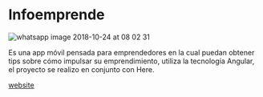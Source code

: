 # Infoemprende

![whatsapp image 2018-10-24 at 08 02 31](https://user-images.githubusercontent.com/38788319/47426361-5a35a780-d763-11e8-84fe-95c72430c928.jpeg)

Es una app móvil pensada para emprendedores en la cual puedan obtener tips sobre cómo impulsar su emprendimiento, utiliza la tecnología Angular, el proyecto se realizo en conjunto con Here.

[website](https://hackatonhere.firebaseapp.com/splash)
